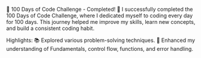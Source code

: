 💯 100 Days of Code Challenge - Completed! 🎉
I successfully completed the 100 Days of Code Challenge, where I dedicated myself to coding every day for 100 days. This journey helped me improve my skills, learn new concepts, and build a consistent coding habit.

Highlights:
📚 Explored various problem-solving techniques.
🚀 Enhanced my understanding of Fundamentals, control flow, functions, and error handling.
